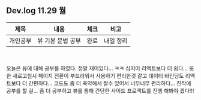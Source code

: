 ## Dev.log 11.29 월

  |제목|내용|체크|비고|
|:------:|:------:|:------:|:------:|
|개인공부|뷰 기본 문법 공부|완료|내일 정리|


<br />

오늘은 뷰에 대해 공부를 하였다. 정말 재미있다... ㅋㅋ 심지어 리엑트보다 더 쉽다... 또 한 새로고침시 페이지 전환이 부드러워서 사용하기 편리한것 같고 데이터 바인딩도 리엑트보다 더 간편하다... 코드도 좀 더 축약해서 짤수 있어서 너무너무 편리하다... 진작에 공부를 할 걸... 좀 더 공부하고 뷰를 통해 간단한 사이드 프로젝트를 진행 해봐야 겠다!!!